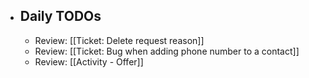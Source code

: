 - ## Daily TODOs
	- Review: [[Ticket: Delete request reason]]
	- Review: [[Ticket: Bug when adding phone number to a contact]]
	- Review: [[Activity - Offer]]